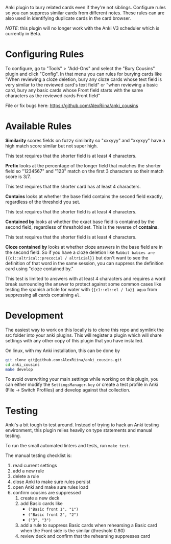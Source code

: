 Anki plugin to bury related cards even if they're not siblings. Configure rules
so you can suppress similar cards from different notes. These rules can are
also used in identifying duplicate cards in the card browser.

*NOTE*: this plugin will no longer work with the Anki V3 scheduler which is
currently in Beta.

# Configuring Rules

To configure, go to "Tools" > "Add-Ons" and select the "Bury Cousins" plugin
and click "Config". In that menu you can rules for burying cards like "When
reviewing a cloze deletion, bury any cloze cards whose text field is very
similar to the reviewed card's text field" or "when reviewing a basic card,
bury any basic cards whose Front field starts with the same characters as the
reviewed cards Front field"

File or fix bugs here:
<a href="https://github.com/AlexRiina/anki_cousins" rel="nofollow">https://github.com/AlexRiina/anki_cousins</a>

# Available Rules

**Similarity** scores fields on fuzzy similarity so "xxxyyy" and "xxyxyy" have
a high match score similar but not super high.

This test requires that the shorter field is at least 4 characters.

**Prefix** looks at the percentage of the longer field that matches the shorter
field so "1234567" and "123" match on the first 3 characters so their match
score is 3/7.

This test requires that the shorter card has at least 4 characters.

**Contains** looks at whether the base field contains the second field exactly,
regardless of the threshold you set.

This test requires that the shorter field is at least 4 characters.

**Contained by** looks at whether the exact base field is contained by the second
field, regardless of threshold set. This is the reverse of **contains**.

This test requires that the shorter field is at least 4 characters.

**Cloze contained by** looks at whether cloze answers in the base field are in
the second field. So if you have a cloze deletion like
`Rabbit babies are {{c1::altrical::precocial / altricial}}`
but don't want to see the definition of that word in the same session, you can
suppress the definition card using "cloze contained by."

This test is limited to answers with at least 4 characters and requires a word
break surrounding the answer to protect against some common cases like testing
the spanish article for water with `{{c1::el::el / la}} agua` from suppressing
all cards containing `el`.

# Development

The easiest way to work on this locally is to clone this repo and symlink the
src folder into your anki plugins. This will register a plugin which will share
settings with any other copy of this plugin that you have installed.

On linux, with my Anki installation, this can be done by

```sh
git clone git@github.com:AlexRiina/anki_cousins.git
cd anki_cousins
make develop
```

To avoid overwriting your main settings while working on this plugin, you can
either modify the `SettingsManager.key` or create a test profile in Anki
(File -> Switch Profiles) and develop against that collection.

# Testing

Anki's a bit tough to test around. Instead of trying to hack an Anki testing
environment, this plugin relies heavily on type statements and manual testing.

To run the small automated linters and tests, run `make test`.

The manual testing checklist is:

1. read current settings
1. add a new rule
1. delete a rule
1. close Anki to make sure rules persist
1. open Anki and make sure rules load
1. confirm cousins are suppressed
    1. create a new deck
    1. add Basic cards like
        - `("Basic front 1", "1")`
        - `("Basic front 2", "2")`
        - `("3", "3")`
    1. add a rule to suppress Basic cards when rehearsing a Basic card when the Front side is the similar (threshold 0.80)
    1. review deck and confirm that the rehearsing suppresses card
